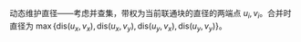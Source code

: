 动态维护直径——考虑并查集，带权为当前联通块的直径的两端点 $u_i, v_i$。合并时直径为 $\max \{\mathrm{dis}(u_x, v_x), \mathrm{dis}(u_x, v_y), \mathrm{dis}(u_y, v_x), \mathrm{dis}(u_y, v_y)\}$。